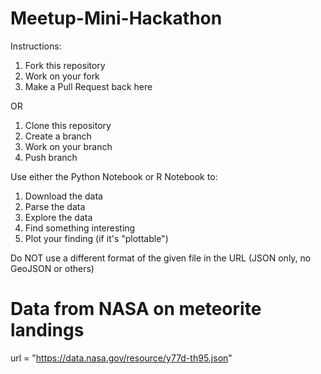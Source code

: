 # Meetup-Mini-Hackathon

Instructions:  

  1. Fork this repository
  2. Work on your fork
  3. Make a Pull Request back here

OR

  1. Clone this repository
  2. Create a branch
  3. Work on your branch
  4. Push branch

Use either the Python Notebook or R Notebook to:  

  1. Download the data
  2. Parse the data
  3. Explore the data
  4. Find something interesting
  5. Plot your finding (if it's "plottable")
  
Do NOT use a different format of the given file in the URL (JSON only, no GeoJSON or others)

# Data from NASA on meteorite landings
url = "https://data.nasa.gov/resource/y77d-th95.json"
